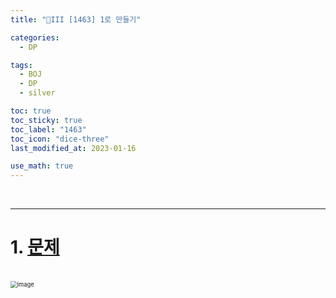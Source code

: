 ```yaml
---
title: "🤍III [1463] 1로 만들기"

categories:
  - DP

tags:
  - BOJ
  - DP
  - silver

toc: true
toc_sticky: true
toc_label: "1463"
toc_icon: "dice-three"
last_modified_at: 2023-01-16

use_math: true
---
```


<br>

---

# 1. [문제](https://www.acmicpc.net/problem/1463)

<br>

<img src="https://user-images.githubusercontent.com/93882395/212811216-5d5d812a-eca4-4ea2-ad48-1198f813ab39.png" alt="image" style="zoom: 67%;" /> 

